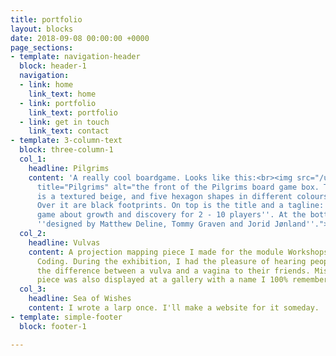 ```yaml
---
title: portfolio
layout: blocks
date: 2018-09-08 00:00:00 +0000
page_sections:
- template: navigation-header
  block: header-1
  navigation:
  - link: home
    link_text: home
  - link: portfolio
    link_text: portfolio
  - link: get in touch
    link_text: contact
- template: 3-column-text
  block: three-column-1
  col_1:
    headline: Pilgrims
    content: 'A really cool boardgame. Looks like this:<br><img src="/uploads/2018/09/04/boxfront.png"
      title="Pilgrims" alt="the front of the Pilgrims board game box. The background
      is a textured beige, and five hexagon shapes in different colours form a path.
      Over it are black footprints. On top is the title and a tagline: '' a social
      game about growth and discovery for 2 - 10 players''. At the bottom it says:
      ''designed by Matthew Deline, Tommy Graven and Jorid Jønland''.">'
  col_2:
    headline: Vulvas
    content: A projection mapping piece I made for the module Workshops in Creative
      Coding. During the exhibition, I had the pleasure of hearing people explain
      the difference between a vulva and a vagina to their friends. Mission successful!<br><br>The
      piece was also displayed at a gallery with a name I 100% remember.
  col_3:
    headline: Sea of Wishes
    content: I wrote a larp once. I'll make a website for it someday.
- template: simple-footer
  block: footer-1

---
```

